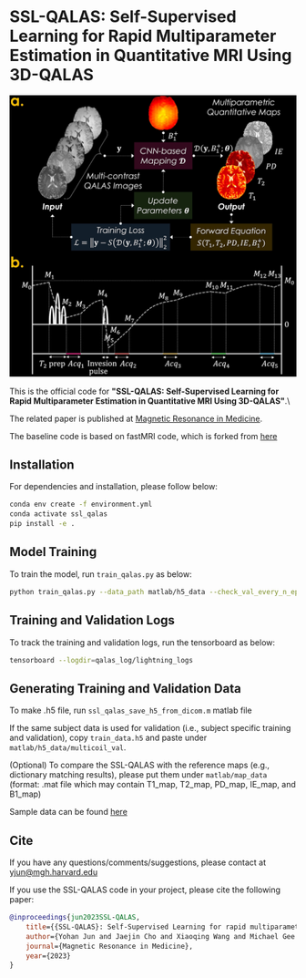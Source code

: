 # SSL-QALAS: Self-Supervised Learning for Rapid Multiparameter Estimation in Quantitative MRI Using 3D-QALAS

![Alt text](figure/SSL-QALAS.jpg?raw=true "SSL-QALAS")


This is the official code for **"SSL-QALAS: Self-Supervised Learning for Rapid Multiparameter Estimation in Quantitative MRI Using 3D-QALAS"**.\

The related paper is published at [Magnetic Resonance in Medicine](https://onlinelibrary.wiley.com/doi/abs/10.1002/mrm.29786).

The baseline code is based on fastMRI code, which is forked from [here](https://github.com/facebookresearch/fastMRI)

## Installation
For dependencies and installation, please follow below:

```bash
conda env create -f environment.yml
conda activate ssl_qalas
pip install -e .
```

## Model Training
To train the model, run `train_qalas.py` as below:

```bash
python train_qalas.py --data_path matlab/h5_data --check_val_every_n_epoch 4
```

## Training and Validation Logs
To track the training and validation logs, run the tensorboard as below:

```bash
tensorboard --logdir=qalas_log/lightning_logs
```

## Generating Training and Validation Data
To make .h5 file, run `ssl_qalas_save_h5_from_dicom.m` matlab file

If the same subject data is used for validation (i.e., subject specific training and validation), copy `train_data.h5` and paste under `matlab/h5_data/multicoil_val`.

(Optional) To compare the SSL-QALAS with the reference maps (e.g., dictionary matching results), please put them under `matlab/map_data` (format: .mat file which may contain T1_map, T2_map, PD_map, IE_map, and B1_map)

Sample data can be found [here](https://www.dropbox.com/scl/fo/0lqsttrqavmfxgq32ptkd/h?rlkey=z6f2cnt3243b7us0izac79zj6&dl=0)

## Cite
If you have any questions/comments/suggestions, please contact at yjun@mgh.harvard.edu

If you use the SSL-QALAS code in your project, please cite the following paper:

```BibTeX
@inproceedings{jun2023SSL-QALAS,
    title={{SSL-QALAS}: Self-Supervised Learning for rapid multiparameter estimation in quantitative {MRI} using {3D-QALAS}},
    author={Yohan Jun and Jaejin Cho and Xiaoqing Wang and Michael Gee and P. Ellen Grant and Berkin Bilgic and And Borjan Gagoski},
    journal={Magnetic Resonance in Medicine},
    year={2023}
}
```
